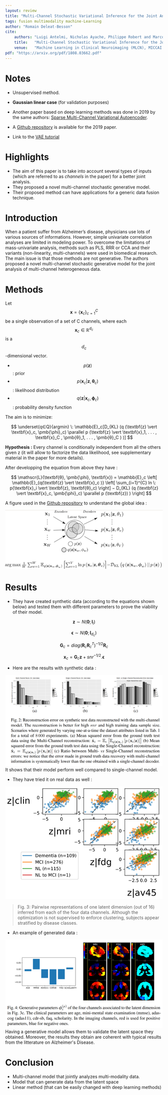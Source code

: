 ```yaml
---
layout: review
title: "Multi-Channel Stochastic Variational Inference for the Joint Analysis of Heterogeneous Biomedical Data in Alzheimer's Disease"
tags: fusion multimodality machine-Learning
author: "Romain Deleat-Besson"
cite:
    authors: "Luigi Antelmi, Nicholas Ayache, Philippe Robert and Marco Lorenzi"
    title:   "Multi-Channel Stochastic Variational Inference for the Joint Analysis of Heterogeneous Biomedical Data in Alzheimer's Disease"
    venue:   "Machine Learning in Clinical Neuroimaging (MLCN), MICCAI Workshop 2018"
pdf: "https://arxiv.org/pdf/1808.03662.pdf"
---
```




# Notes

* Unsupervised method.
* **Gaussian linear case** (for validation purposes)
* Another paper based on deep learning methods was done in 2019 by the same authors: [Sparse Multi-Channel Variational Autoencoder](http://proceedings.mlr.press/v97/antelmi19a/antelmi19a.pdf).
* A [Github repository](https://gitlab.inria.fr/epione_ML/mcvae) is available for the 2019 paper.

* Link to the [VAE tutorial](https://creatis-myriad.github.io/tutorials/2022-09-12-tutorial-vae.html) 


# Highlights

* The aim of this paper is to take into account several types of inputs (which are referred to as _channels_ in the paper) for a better joint analysis.
* They proposed a novel multi-channel stochastic generative model.
* Their proposed method can have applications for a generic data fusion technique.


# Introduction

When a patient suffer from Alzheimer’s disease, physicians use lots of various sources of informations. However, simple univariate correlation analyses are limited in modeling power. To overcome the limitations of mass-univariate analysis, methods such as PLS, RRR or CCA and their variants (non-linearity, multi-channels) were used in biomedical research. The main issue is that those methods are not generative.
The authors proposed a novel multi-channel stochastic generative model for the joint analysis of multi-channel heterogeneous data.


# Methods

Let $$ \textbf{x}  = \{\textbf{x}_c\}_{c=1}^{C} $$ be a single observation of a set of C channels, where each $$ \textbf{x}_c ∈ \mathbb{R}^{d_c} $$ is a $$ d_c $$-dimensional vector.

* $$ p(\textbf{z}) $$ : prior
* $$ p(\textbf{x}_c \vert \textbf{z}, \pmb{θ}_c) $$ : likelihood distribution
* $$ q(\textbf{z} \vert \textbf{x}_c, \pmb{\phi}_c) $$ : probability density function

The aim is to minimize:

$$ \underset{q∈Q}{argmin} \: \mathbb{E}_c[D_{KL} (q (\textbf{z} \vert \textbf{x}_c, \pmb{\phi}_c) \parallel p (\textbf{z} \vert \textbf{x}_1, . . . , \textbf{x}_C , \pmb{θ}_1, . . . , \pmb{θ}_C ) )] $$

**Hypothesis :** Every channel is conditionally independent from all the others given z (it will allow to factorize the data likelihood, see supplementary material in the paper for more details). 

After developping the equation from above they have :

$$ \mathscr{L}(\textbf{θ}, \pmb{\phi}, \textbf{x}) = \mathbb{E}_c \left[ \mathbb{E}_{q(\textbf{z} \vert \textbf{x}_c )} \left[  \sum_{i=1}^{C} ln \: p(\textbf{x}_i \vert \textbf{z}, \textbf{θ}_c) \right] − D_{KL} (q (\textbf{z} \vert \textbf{x}_c, \pmb{\phi}_c) \parallel p (\textbf{z}) ) \right] $$


A figure used in the [Github repository](https://gitlab.inria.fr/epione_ML/mcvae) to understand the global idea :

![](/collections/images/MCSVI/Multi_Latent_Space.jpg)


# Results

* They have created synthetic data (according to the equations shown below) and tested them with different parameters to prove the viability of their model.

$$ \textbf{z} ∼ N (\textbf{0}; \textbf{I}_l) $$

$$ \textbf{ϵ} ∼ N (\textbf{0}; \textbf{I}_{d_c} ) $$

$$ \textbf{G}_c = diag (\textbf{R}_c \textbf{R}_c{^T} ){^{-1/2}}\textbf{R}_c $$

$$ \textbf{x}_c = \textbf{G}_c \textbf{z} + snr{^{−1/2}}.\textbf{ϵ} $$

* Here are the results with synthetic data :

![](/collections/images/MCSVI/results_part_1.jpg)
It shows that their model perform well compared to single-channel model.


* They have tried it on real data as well :

![](/collections/images/MCSVI/results_part_2.jpg)

> Fig. 3: Pairwise representations of one latent dimension (out of 16) inferred from each of the four data channels. Although the optimization is not supervised to enforce clustering, subjects appear stratified by disease classes.


* An example of generated data :

![](/collections/images/MCSVI/results_part_3.jpg)
Having a generative model allows them to validate the latent space they obtained.
Moreover, the results they obtain are coherent with typical results from the litterature on Alzheimer's Disease.


# Conclusion

* Multi-channel model that jointly analyzes multi-modality data.
* Model that can generate data from the latent space
* Linear method (that can be easily changed with deep learning methods)


